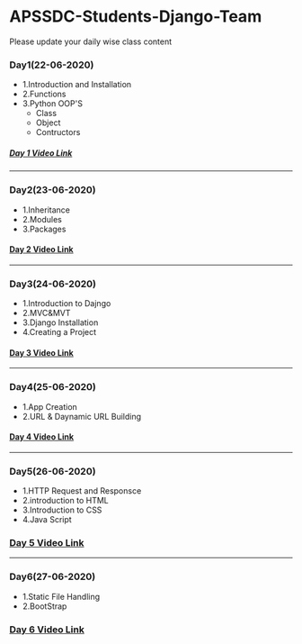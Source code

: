 # APSSDC-Students-Django-Team
Please update your daily wise class content
### Day1(22-06-2020)
- 1.Introduction and Installation
- 2.Functions
- 3.Python OOP'S
  - Class
  - Object
  - Contructors
##### [Day 1 Video Link](https://transcripts.gotomeeting.com/#/s/9305ab557aa3afe50b42c2be83ab7ad67ef4b2817993442b4f23aaee5456aad3)
_____
### Day2(23-06-2020)
- 1.Inheritance
- 2.Modules
- 3.Packages
#### [Day 2 Video Link](https://transcripts.gotomeeting.com/#/s/06c8d490a64f8750ff963ef4f0b2ca495dde4755f5d60e8cf1883777b00d622f)
_____

### Day3(24-06-2020)
- 1.Introduction to Dajngo
- 2.MVC&MVT
- 3.Django Installation
- 4.Creating a Project
#### [Day 3 Video Link](https://transcripts.gotomeeting.com/#/s/2830f4f3dfccaf3c26ad05dd553e45b7621f029929757e7eb31dabe2b4d003c1)
____

### Day4(25-06-2020)
- 1.App Creation
- 2.URL & Daynamic URL Building
#### [Day 4 Video Link](https://transcripts.gotomeeting.com/#/s/b465be15008b9f059951b4f80eaeb5adc756e51a28febc9e66d53d745281c5cb)
____

### Day5(26-06-2020)
- 1.HTTP Request and Responsce
- 2.introduction to HTML
- 3.Introduction to CSS
- 4.Java Script
### [Day 5 Video Link](https://transcripts.gotomeeting.com/#/s/842d039679cd7c32d4095d27b1a7111fecfd01ee0e53f57cbeed22463505cf94)
_____

### Day6(27-06-2020)
- 1.Static File Handling
- 2.BootStrap

### [Day 6 Video Link](https://transcripts.gotomeeting.com/#/s/d3f7b5358137c0db24fbd5181e5cc2c0bd8c3492b3c772c8c5265fd2f3e846e8)
